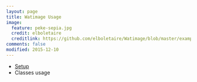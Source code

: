 ```yaml
---
layout: page
title: Watimage Usage
image:
  feature: peke-sepia.jpg
  credit: elboletaire
  creditlink: https://github.com/elboletaire/Watimage/blob/master/examples/files/LICENSE
comments: false
modified: 2015-12-10
---
```


- [Setup](./setup)
- Classes usage

